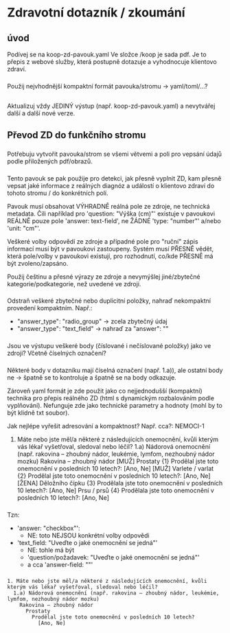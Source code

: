 # Zdravotní dotazník / zkoumání
## úvod
Podívej se na koop-zd-pavouk.yaml
Ve složce /koop je sada pdf.
Je to přepis z webové služby, která postupně dotazuje a vyhodnocuje klientovo zdraví.

###
Použij nejvhodnější kompaktní formát pavouka/stromu → yaml/toml/...?

##
Aktualizuj vždy JEDINÝ výstup (např. koop-zd-pavouk.yaml) a nevytvářej další a další nové verze.

## Převod ZD do funkčního stromu
###
Potřebuju vytvořit pavouka/strom se všemi větvemi a poli pro vepsání údajů podle přiložených pdf/obrazů.

###
Tento pavouk se pak použije pro detekci, jak přesně vyplnit ZD, kam přesně vepsat jaké informace z reálných diagnóz a událostí o klientovo zdraví do tohoto stromu / do konkrétních polí.

Pavouk musí obsahovat VÝHRADNĚ reálná pole ze zdroje, ne technická metadata.
Čili například pro 'question: "Výška (cm)"' existuje v pavoukovi REÁLNĚ pouze pole 'answer: text-field', ne ŽÁDNÉ 'type: "number"' a/nebo 'unit: "cm"'.

Veškeré volby odpovědí ze zdroje a případné pole pro "ruční" zápis informací musí být v pavoukovi zastoupeny. Systém musí PŘESNĚ vědět, která pole/volby v pavoukovi existují, pro rozhodnutí, co/kde PŘESNĚ má být zvoleno/zapsáno.

Použij češtinu a přesné výrazy ze zdroje a nevymýšlej jiné/zbytečné kategorie/podkategorie, než uvedené ve zdroji.

###
Odstraň veškeré zbytečné nebo duplicitní položky, nahraď nekompaktní provedení kompaktním. Např.:
- "answer_type": "radio_group" → zcela zbytečný údaj
- "answer_type": "text_field" → nahraď za "answer": ""

###
Jsou ve výstupu veškeré body (číslované i nečíslované položky) jako ve zdroji? Včetně číselných označení?

###
Některé body v dotazníku mají číselná označení (např. 1.a)), ale ostatní body ne → špatně se to kontroluje a špatně se na body odkazuje.

Zároveň yaml formát je zde použit jako co nejjednodušší (kompaktní) technika pro přepis reálného ZD (html s dynamickým rozbalováním podle vyplňování). Nefunguje zde jako technické parametry a hodnoty (mohl by to být klidně txt soubor).

Jak nejlépe vyřešit adresování a kompaktnost? Např. cca?:
NEMOCI-1
  1. Máte nebo jste měl/a některé z následujících onemocnění, kvůli kterým vás lékař vyšetřoval, sledoval nebo léčil?
    1.a) Nádorová onemocnění (např. rakovina – zhoubný nádor, leukémie, lymfom, nezhoubný nádor mozku)
      Rakovina – zhoubný nádor
        [MUŽ] Prostaty
          {1} Prodělal jste toto onemocnění v posledních 10 letech?: [Ano, Ne]
        [MUŽ] Varlete / varlat
          {2} Prodělal jste toto onemocnění v posledních 10 letech?: [Ano, Ne]
        [ŽENA] Děložního čípku
          {3} Prodělala jste toto onemocnění v posledních 10 letech?: [Ano, Ne]
      Prsu / prsů
        {4} Prodělala jste toto onemocnění v posledních 10 letech?: [Ano, Ne]

###
Tzn:
- 'answer: "checkbox"':
    - NE: toto NEJSOU konkrétní volby odpovědi
- 'text_field: "Uveďte o jaké onemocnění se jedná"'
    - NE: tohle má být 
    - 'question/požadavek: "Uveďte o jaké onemocnění se jedná"'
    - a cca 'answer-field: ""'

###
```
1. Máte nebo jste měl/a některé z následujících onemocnění, kvůli kterým vás lékař vyšetřoval, sledoval nebo léčil?
  1.a) Nádorová onemocnění (např. rakovina – zhoubný nádor, leukémie, lymfom, nezhoubný nádor mozku)
    Rakovina – zhoubný nádor
      Prostaty
        Prodělal jste toto onemocnění v posledních 10 letech?
          [Ano, Ne]
```